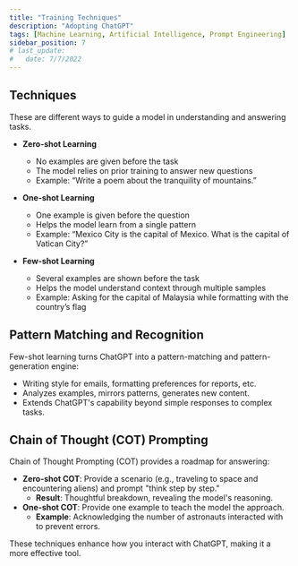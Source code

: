 ```yaml
---
title: "Training Techniques"
description: "Adopting ChatGPT"
tags: [Machine Learning, Artificial Intelligence, Prompt Engineering]
sidebar_position: 7
# last_update:
#   date: 7/7/2022
---
```




## Techniques 

These are different ways to guide a model in understanding and answering tasks.

- **Zero-shot Learning**

  - No examples are given before the task
  - The model relies on prior training to answer new questions
  - Example: “Write a poem about the tranquility of mountains.”

- **One-shot Learning**

  - One example is given before the question
  - Helps the model learn from a single pattern
  - Example: “Mexico City is the capital of Mexico. What is the capital of Vatican City?”

- **Few-shot Learning**

  - Several examples are shown before the task
  - Helps the model understand context through multiple samples
  - Example: Asking for the capital of Malaysia while formatting with the country’s flag


## Pattern Matching and Recognition

Few-shot learning turns ChatGPT into a pattern-matching and pattern-generation engine:

- Writing style for emails, formatting preferences for reports, etc.
- Analyzes examples, mirrors patterns, generates new content.
- Extends ChatGPT's capability beyond simple responses to complex tasks.


## Chain of Thought (COT) Prompting

Chain of Thought Prompting (COT) provides a roadmap for answering:
- **Zero-shot COT**: Provide a scenario (e.g., traveling to space and encountering aliens) and prompt "think step by step."
  - **Result**: Thoughtful breakdown, revealing the model's reasoning.
- **One-shot COT**: Provide one example to teach the model the approach.
  - **Example**: Acknowledging the number of astronauts interacted with to prevent errors.

These techniques enhance how you interact with ChatGPT, making it a more effective tool.
